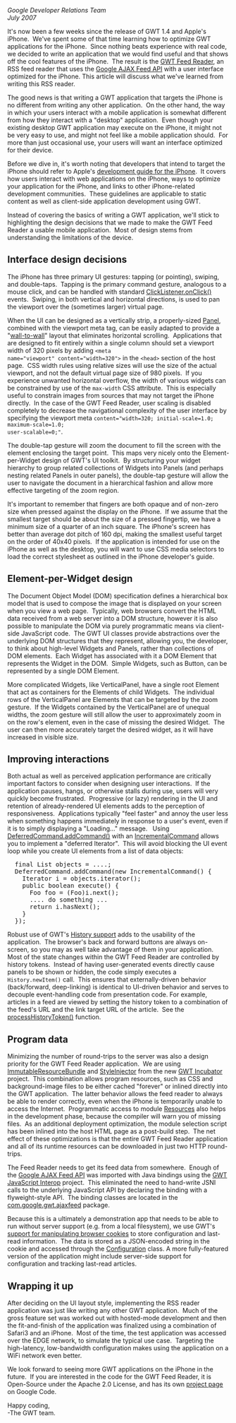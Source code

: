 <i>Google Developer Relations Team</i>
<br>
<i>July 2007</i>

<p>
It's now been a few weeks since the release of GWT 1.4 and Apple's iPhone.&nbsp;
We've spent some of that time learning how to optimize GWT
applications for the iPhone.&nbsp; Since nothing beats experience with real
code, we decided to write an application that we would find useful and that
shows off the cool features of the iPhone.&nbsp; The result is the
<a href="http://gwt.google.com/samples/GwtFeedReader">GWT
Feed Reader</a>, an RSS feed reader that uses the
<a href="//developers.google.com/feed/">Google
AJAX Feed API</a> with a user interface optimized for the iPhone. This article
will discuss what we've learned from writing this RSS reader.
</p>

<p>
The good news is that writing a GWT application that
targets the iPhone is no different from writing any other application.&nbsp; 
On the other hand, the way in which your users interact with a mobile application is
somewhat different from how they interact with a "desktop" application.&nbsp;
Even though your existing desktop GWT application may execute on the iPhone,
it might not be very easy to use, and might not feel like a mobile application should.&nbsp;
For more than just occasional use, your users will want an
interface optimized for their device.&nbsp;
</p>

<p>
Before we dive in, it's worth noting that
developers that intend to target the iPhone should refer to Apple's
<a href="http://developer.apple.com/iphone/">development
guide for the iPhone</a>.&nbsp; It covers how users interact with web
applications on the iPhone, ways to optimize your application for the iPhone,
and links to other iPhone-related development communities.&nbsp; These
guidelines are applicable to static content as well as client-side application
development using GWT.</p>

<p>
Instead of covering the basics of writing a GWT application, we'll stick
to highlighting the design decisions that we made to make the GWT Feed Reader a
usable mobile application.&nbsp; Most of design stems from understanding the
limitations of the device.
</p>

<h2>Interface design decisions</h2>

<p>
The iPhone has three primary UI gestures: tapping (or pointing),
swiping, and double-taps.&nbsp; Tapping is the primary command gesture,
analogous to a mouse click, and can be handled with standard
<a href="/javadoc/latest/com/google/gwt/user/client/ui/ClickListener.html">ClickListener.onClick()</a>
events.&nbsp; Swiping, in both vertical and horizontal directions, is used to
pan the viewport over the (sometimes larger) virtual page.
</p>

<p>
When the UI can be designed as a vertically strip, a properly-sized
<a href="/javadoc/latest/com/google/gwt/user/client/ui/Panel.html">Panel</a>,
combined with the viewport meta tag, can be easily adapted to provide a
"<a href="http://gwt-feed-reader.googlecode.com/svn/trunk/src/com/google/gwt/sample/feedreader/client/WallToWallPanel.java">wall-to-wall</a>"
layout that eliminates horizontal scrolling.&nbsp; Applications that are
designed to fit entirely within a single column should set a viewport width of
320 pixels by adding <code>&lt;meta
name="viewport" content="width=320"&gt;</code> in the
<code>&lt;head&gt;</code> section of the host
page.&nbsp; CSS width rules using relative sizes will use the size of the actual
viewport, and not the default virtual page size of 980 pixels.&nbsp; If you
experience unwanted horizontal overflow, the width of various widgets can be
constrained by use of the <code>max-width</code>
CSS attribute.&nbsp; This is especially useful to constrain images from sources
that may not target the iPhone directly.&nbsp; In the case of the GWT Feed
Reader, user scaling is disabled completely to decrease the navigational
complexity of the user interface by specifying the viewport meta
<code>content="width=320; initial-scale=1.0; maximum-scale=1.0;
user-scalable=0;"</code>.
</p>

<p>
The double-tap gesture will zoom the document to fill the screen with the
element enclosing the target point.&nbsp; This maps very nicely onto the
Element-per-Widget design of GWT's UI toolkit.&nbsp; By structuring your widget
hierarchy to group related collections of Widgets into Panels (and perhaps
nesting related Panels in outer panels), the double-tap gesture will allow the
user to navigate the document in a hierarchical fashion and allow more effective
targeting of the zoom region.
</p>

<p>
It's important to remember that fingers are both opaque and of non-zero
size when pressed against the display on the iPhone.&nbsp; If we assume that the
smallest target should be about the size of a pressed fingertip, we have a
minimum size of a quarter of an inch square. The iPhone's screen has better than
average dot pitch of 160 dpi, making the smallest useful target on the order of
40x40 pixels.&nbsp; If the application is intended for use on the iPhone as well
as the desktop, you will want to use CSS media selectors to load the correct
stylesheet as outlined in the iPhone developer's guide.<br>
</p>

<h2>Element-per-Widget design</h2>

<p>
The Document Object Model (DOM) specification defines a hierarchical box
model that is used to compose the image that is displayed on your screen when
you view a web page.&nbsp; Typically, web browsers convert the HTML data
received from a web server into a DOM structure, however it is also possible to
manipulate the DOM via purely programmatic means via client-side JavaScript
code.&nbsp; The GWT UI classes provide abstractions over the underlying DOM
structures that they represent, allowing you, the developer, to think about
high-level Widgets and Panels, rather than collections of DOM elements.&nbsp;
Each Widget has associated with it a DOM Element that represents the Widget in
the DOM.&nbsp; Simple Widgets, such as Button, can be represented by a single
DOM Element.
</p>

<p>
More complicated Widgets, like VerticalPanel, have a single root Element
that act as containers for the Elements of child Widgets.&nbsp; The individual
rows of the VerticalPanel are Elements that can be targeted by the zoom
gesture.&nbsp; If the Widgets contained by the VerticalPanel are of unequal
widths, the zoom gesture will still allow the user to approximately zoom in on
the row's element, even in the case of missing the desired Widget.&nbsp; The
user can then more accurately target the desired widget, as it will have
increased in visible size.
</p>

<h2>Improving interactions</h2>

<p>
Both actual as well as perceived application performance are critically
important factors to consider when designing user interactions.&nbsp; If the
application pauses, hangs, or otherwise stalls during use, users will very
quickly become frustrated.&nbsp;
Progressive (or lazy) rendering in the UI and retention of already-rendered UI
elements adds to the perception of responsiveness.&nbsp;
Applications typically "feel faster" and annoy the user less when something happens
immediately in response to a user's event, even if it is to simply displaying a
"Loading..." message. &nbsp; Using
<a href="/javadoc/latest/com/google/gwt/user/client/DeferredCommand.html">DeferredCommand.addCommand()</a> with an
<a href="/javadoc/latest/com/google/gwt/user/client/IncrementalCommand.html">IncrementalCommand</a>
allows you to implement a "deferred Iterator".&nbsp; This will avoid blocking
the UI event loop while you create UI elements from a list of data
objects:
</p>

<pre>
  final List objects = ....;
  DeferredCommand.addCommand(new IncrementalCommand() {
    Iterator i = objects.iterator();
    public boolean execute() {
      Foo foo = (Foo)i.next();
      .... do something ...
      return i.hasNext();
    }
  });
</pre>

<p>
Robust use of GWT's
<a href="/javadoc/latest/com/google/gwt/user/client/History.html">History
support</a> adds to the usability of the application.&nbsp; The browser's back
and forward buttons are always on-screen, so you may as well take advantage of
them in your application.&nbsp; Most of the state changes within the GWT Feed
Reader are controlled by history tokens.&nbsp; Instead of having user-generated
events directly cause panels to be shown or hidden, the code simply executes a
<code>History.newItem()</code> call.&nbsp; This
ensures that externally-driven behavior (back/forward, deep-linking) is
identical to UI-driven behavior and serves to decouple event-handling code from
presentation code. For example, articles in a feed are viewed by setting the
history token to a combination of the feed's URL and the link target URL of the
article.&nbsp; See the
<a href="http://gwt-feed-reader.googlecode.com/svn/trunk/src/com/google/gwt/sample/feedreader/client/GwtFeedReader.java">processHistoryToken()</a>
function.
</p>

<h2>Program data</h2>

<p>
Minimizing the number of round-trips to the server was also a design
priority for the GWT Feed Reader application.&nbsp; We are using
<a href="http://code.google.com/p/google-web-toolkit-incubator/wiki/ImmutableResourceBundle">ImmutableResourceBundle</a>
and
<a href="http://code.google.com/p/google-web-toolkit-incubator/wiki/StyleInjector">StyleInjector</a>
from the new
<a href="http://code.google.com/p/google-web-toolkit-incubator">GWT
Incubator</a> project.&nbsp; This combination allows program resources, such as
CSS and background-image files to be either cached "forever" or inlined directly
into the GWT application.&nbsp; The latter behavior allows the feed reader to
always be able to render correctly, even when the iPhone is temporarily unable
to access the Internet.&nbsp; Programmatic access to module
<a href="http://gwt-feed-reader.googlecode.com/svn/trunk/src/com/google/gwt/sample/feedreader/client/resources/Resources.java">Resources</a>
also helps in the development phase, because the compiler will warn you of
missing files.&nbsp; As an additional deployment optimization, the module
selection script has been inlined into the host HTML page as a post-build
step.&nbsp; The net effect of these optimizations is that the entire GWT Feed
Reader application and all of its runtime resources can be downloaded in just
two HTTP round-trips.
</p>

<p>
The Feed Reader needs to get its feed data from somewhere.&nbsp; Enough
of the
<a href="//developers.google.com/feed/">Google
AJAX Feed API</a> was imported with Java bindings using the
<a href="http://code.google.com/p/gwt-api-interop">GWT
JavaScript Interop</a> project.&nbsp; This eliminated the need to hand-write
JSNI calls to the underlying JavaScript API by declaring the binding with a
flyweight-style API.&nbsp; The binding classes are located in the
<a href="http://gwt-feed-reader.googlecode.com/svn/trunk/src/com/google/gwt/ajaxfeed">com.google.gwt.ajaxfeed</a>
package.
</p>

<p>
Because this is a ultimately a demonstration app that needs to be able to
run without server support (e.g. from a local filesystem), we use GWT's
<a href="/javadoc/latest/com/google/gwt/user/client/Cookies.html">support
for manipulating browser cookies</a> to store configuration and last-read
information.&nbsp; The data is stored as a JSON-encoded string in the cookie and
accessed through the
<a href="http://gwt-feed-reader.googlecode.com/svn/trunk/src/com/google/gwt/sample/feedreader/client/Configuration.java">Configuration</a>
class. A more fully-featured version of the application might include
server-side support for configuration and tracking last-read articles.&nbsp;
</p>

<h2>Wrapping it up</h2>

<p>After deciding on the UI layout style, implementing the RSS reader
application was just like writing any other GWT application.&nbsp; Much of the
gross feature set was worked out with hosted-mode development and then the
fit-and-finish of the application was finalized using a combination of Safari3
and an iPhone.&nbsp; Most of the time, the test application was accessed over
the EDGE network, to simulate the typical use case.&nbsp; Targeting the
high-latency, low-bandwidth configuration makes using the application on a WiFi
network even better.
</p>

<p>
We look forward to seeing more GWT applications on the iPhone in the
future.&nbsp; If you are interested in the code for the GWT Feed Reader, it is
Open-Source under the Apache 2.0 License, and has its own
<a href="http://code.google.com/p/gwt-feed-reader/" target="_blank">project
page</a> on Google Code.
</p>

<p>
Happy coding,<br>
 -The GWT team.
</p>


